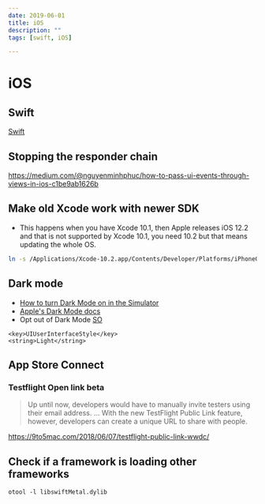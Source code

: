 ```yaml
---
date: 2019-06-01
title: iOS
description: ""
tags: [swift, iOS]

---
```



iOS
===

## Swift

[Swift](swift)

## Stopping the responder chain

https://medium.com/@nguyenminhphuc/how-to-pass-ui-events-through-views-in-ios-c1be9ab1626b

## Make old Xcode work with newer SDK

- This happens when you have Xcode 10.1, then Apple releases iOS 12.2 and that is not supported by Xcode 10.1, you need 10.2 but that means updating the whole OS.

```bash
ln -s /Applications/Xcode-10.2.app/Contents/Developer/Platforms/iPhoneOS.platform/DeviceSupport/12.2\ \(16E226\) /Applications/Xcode-10.1.app/Contents/Developer/Platforms/iPhoneOS.platform/DeviceSupport
```

## Dark mode

- [How to turn Dark Mode on in the Simulator](https://technikales.com/how-to-turn-on-dark-mode-in-ios-13-simulator/)
- [Apple's Dark Mode docs](https://developer.apple.com/documentation/appkit/supporting_dark_mode_in_your_interface/choosing_a_specific_interface_style_for_your_ios_app)
- Opt out of Dark Mode [SO](https://stackoverflow.com/a/56546554/225503)

```
<key>UIUserInterfaceStyle</key>
<string>Light</string>
```


## App Store Connect

### Testflight Open link beta

> Up until now, developers would have to manually invite testers using their email address. 
> ...
> With the new TestFlight Public Link feature, however, developers can create a unique URL to share with people.

https://9to5mac.com/2018/06/07/testflight-public-link-wwdc/

## Check if a framework is loading other frameworks

`otool -l libswiftMetal.dylib`